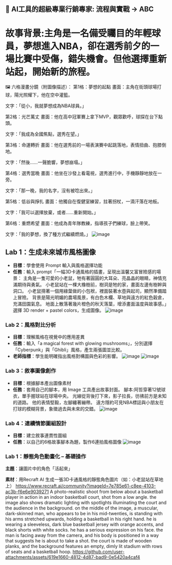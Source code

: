 ## 🤖 AI工具的超級專業行銷專家: 流程與實戰 → ABC
# 故事背景:主角是一名備受矚目的年輕球員，夢想進入NBA，卻在選秀前夕的一場比賽中受傷，錯失機會。但他選擇重新站起，開始新的旅程。
🖼️ 六格漫畫分鏡（附圖像描述）：
第1格：夢想的起點
畫面：主角在街頭球場打球，陽光照耀下，他在空中灌籃。

文字：「從小，我就夢想成為NBA球員。」

第2格：光芒萬丈
畫面：他在高中冠軍賽上拿下MVP，觀眾歡呼，球探在台下點頭。

文字：「我成為全國焦點，選秀在望。」

第3格：命運轉折
畫面：他在選秀前的一場表演賽中起跳落地，表情扭曲、抱膝倒地。

文字：「然後……一聲脆響，夢想崩塌。」

第4格：選秀當晚
畫面：他坐在沙發上看電視，選秀進行中，手機靜靜地放在一旁。

文字：「那一晚，我的名字，沒有被唸出來。」

第5格：低谷與掙扎
畫面：他獨自在復健室練習，拄著拐杖，一滴汗落在地板。

文字：「我可以選擇放棄，或者……重新開始。」

第6格：重燃希望
畫面：他成為青年隊教練，指導孩子們練球，臉上帶笑。

文字：「我的夢想，換了種方式繼續燃燒。」
![image](https://github.com/user-attachments/assets/57ddb329-ea8e-4565-9ed6-904efc38229a)

## Lab 1：生成未來城市風格圖像

- **目標**：學會使用 Prompt 輸入與風格選擇功能
- **任務**：輸入 prompt「一幅3D卡通風格的插畫，呈現出溫馨又富冒險感的場景： 主角是一隻可愛的小老鼠，牠有著圓圓的大耳朵、亮晶晶的眼睛，神情充滿期待與勇氣。 小老鼠站在一棵大橡樹前，樹洞是牠的家，畫面左邊有樹幹與洞口。 小老鼠揹著一個用綠葉做的小包袱，裡面裝著水壺與起司，顯然準備踏上冒險。 背景是陽光明媚的農場風景，有白色木欄、草地與遠方的紅色穀倉，充滿田園氣息。 地面上散落著幾片橙色的秋天落葉，增添畫面溫度與故事感。」選擇 3D render + pastel colors，生成圖像。
![image](https://github.com/user-attachments/assets/c8f3fc01-8c30-49b7-8678-d1a8b50966cf)

### Lab 2：風格對比分析

- **目標**：理解風格在視覺中的應用差異
- **任務**：輸入「a magical forest with glowing mushrooms」，分別選擇「Cyberpunk」與「Ghibli」風格，產生兩張圖並比較。
- **老師指標**：學生能明確指出風格對構圖與色彩的影響。
![image](https://github.com/user-attachments/assets/8e4755bf-8bfd-4170-811a-427fabffdf8f)
![image](https://github.com/user-attachments/assets/a58cde63-dfa5-49f9-a631-d81ee5bef60b)

### Lab 3：敘事圖像創作

- **目標**：根據腳本產出圖像素材
- **任務**：套用自己的腳本，用 Image 工具產出故事封面。
腳本:阿哲穿著12號球衣，單手握球站在球場中央。
    光線從背後打下來，影子拉長，彷彿前方是未知的道路。
    他的表情堅毅，左腳纏著繃帶。
    遠方隱約可見NBA標誌與小朋友在打球的模糊背景，象徵過去與未來的交錯。
  ![image](https://github.com/user-attachments/assets/325592fc-c6d4-4eb5-922e-7259dadaf637)

### Lab 4：連續情節圖組設計

- **目標**：建立敘事連貫性圖組
- **任務**：以自己的6格故事腳本為題，製作6連拍風格圖像
![image](https://github.com/user-attachments/assets/4891ce4b-1f96-411e-8559-f4c6db273c45)

### Lab 1：靜態角色動畫化 – 基礎操作

**主題**：讓圖片中的角色「活起來」

**素材**：用Recraft AI 生成一張3D卡通風格的靜態角色圖片（如：小老鼠站在草地上）
https://www.recraft.ai/community?imageId=7e785e61-c8ee-4103-ac3b-f6e6e9039271
A photo-realistic shoot from below about a basketball player in action in an indoor basketball court, shot from a low angle. the image also shows dramatic lighting with spotlights illuminating the court and the audience in the background. on the middle of the image, a muscular, dark-skinned man, who appears to be in his mid-twenties, is standing with his arms stretched upwards, holding a basketball in his right hand. he is wearing a sleeveless, dark blue basketball jersey with orange accents, and black shorts with white socks. he has a serious expression on his face. the man is facing away from the camera, and his body is positioned in a way that suggests he is about to take a shot. the court is made of wooden planks, and the background features an empty, dimly lit stadium with rows of seats and a basketball hoop.
https://github.com/user-attachments/assets/619e1660-4812-4d87-bad9-0e5420a4caf4



